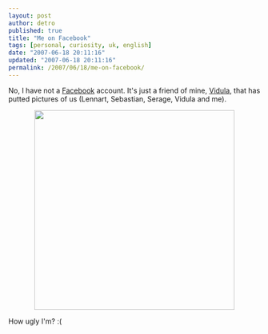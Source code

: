```yaml
---
layout: post
author: detro
published: true
title: "Me on Facebook"
tags: [personal, curiosity, uk, english]
date: "2007-06-18 20:11:16"
updated: "2007-06-18 20:11:16"
permalink: /2007/06/18/me-on-facebook/
---
```


No, I have not a <a href="http://www.facebook.com/">Facebook</a> account. It's just a friend of mine, <a href="http://www.facebook.com/album.php?aid=2707&l=d0761&id=516458055">Vidula</a>, that has putted pictures of us (Lennart, Sebastian, Serage, Vidula and me).

<div align="center"><img src="http://photos-034.ak.facebook.com/ip002/v99/90/117/516458055/n516458055_68034_9053.jpg" width="400" /></div>

How ugly I'm? :( 
